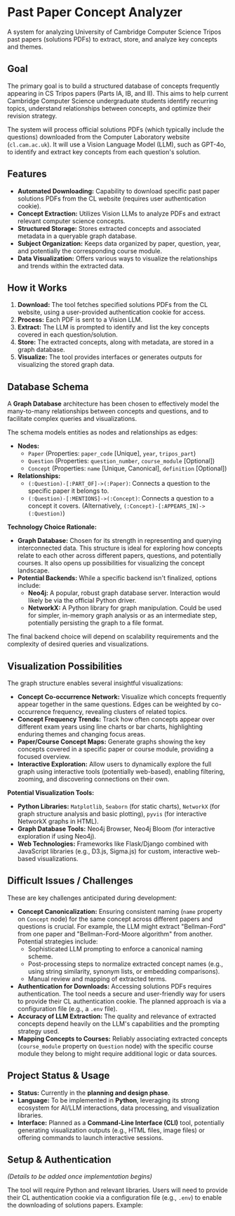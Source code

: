 # Past Paper Concept Analyzer

A system for analyzing University of Cambridge Computer Science Tripos past papers (solutions PDFs) to extract, store, and analyze key concepts and themes.

## Goal

The primary goal is to build a structured database of concepts frequently appearing in CS Tripos papers (Parts IA, IB, and II). This aims to help current Cambridge Computer Science undergraduate students identify recurring topics, understand relationships between concepts, and optimize their revision strategy.

The system will process official solutions PDFs (which typically include the questions) downloaded from the Computer Laboratory website (`cl.cam.ac.uk`). It will use a Vision Language Model (LLM), such as GPT-4o, to identify and extract key concepts from each question's solution.

## Features

*   **Automated Downloading:** Capability to download specific past paper solutions PDFs from the CL website (requires user authentication cookie).
*   **Concept Extraction:** Utilizes Vision LLMs to analyze PDFs and extract relevant computer science concepts.
*   **Structured Storage:** Stores extracted concepts and associated metadata in a queryable graph database.
*   **Subject Organization:** Keeps data organized by paper, question, year, and potentially the corresponding course module.
*   **Data Visualization:** Offers various ways to visualize the relationships and trends within the extracted data.

## How it Works

1.  **Download:** The tool fetches specified solutions PDFs from the CL website, using a user-provided authentication cookie for access.
2.  **Process:** Each PDF is sent to a Vision LLM.
3.  **Extract:** The LLM is prompted to identify and list the key concepts covered in each question/solution.
4.  **Store:** The extracted concepts, along with metadata, are stored in a graph database.
5.  **Visualize:** The tool provides interfaces or generates outputs for visualizing the stored graph data.

## Database Schema

A **Graph Database** architecture has been chosen to effectively model the many-to-many relationships between concepts and questions, and to facilitate complex queries and visualizations.

The schema models entities as nodes and relationships as edges:

*   **Nodes:**
    *   `Paper` (Properties: `paper_code` [Unique], `year`, `tripos_part`)
    *   `Question` (Properties: `question_number`, `course_module` [Optional])
    *   `Concept` (Properties: `name` [Unique, Canonical], `definition` [Optional])
*   **Relationships:**
    *   `(:Question)-[:PART_OF]->(:Paper)`: Connects a question to the specific paper it belongs to.
    *   `(:Question)-[:MENTIONS]->(:Concept)`: Connects a question to a concept it covers. (Alternatively, `(:Concept)-[:APPEARS_IN]->(:Question)`)

**Technology Choice Rationale:**

*   **Graph Database:** Chosen for its strength in representing and querying interconnected data. This structure is ideal for exploring how concepts relate to each other across different papers, questions, and potentially courses. It also opens up possibilities for visualizing the concept landscape.
*   **Potential Backends:** While a specific backend isn't finalized, options include:
    *   **Neo4j:** A popular, robust graph database server. Interaction would likely be via the official Python driver.
    *   **NetworkX:** A Python library for graph manipulation. Could be used for simpler, in-memory graph analysis or as an intermediate step, potentially persisting the graph to a file format.

The final backend choice will depend on scalability requirements and the complexity of desired queries and visualizations.

## Visualization Possibilities

The graph structure enables several insightful visualizations:

*   **Concept Co-occurrence Network:** Visualize which concepts frequently appear together in the same questions. Edges can be weighted by co-occurrence frequency, revealing clusters of related topics.
*   **Concept Frequency Trends:** Track how often concepts appear over different exam years using line charts or bar charts, highlighting enduring themes and changing focus areas.
*   **Paper/Course Concept Maps:** Generate graphs showing the key concepts covered in a specific paper or course module, providing a focused overview.
*   **Interactive Exploration:** Allow users to dynamically explore the full graph using interactive tools (potentially web-based), enabling filtering, zooming, and discovering connections on their own.

**Potential Visualization Tools:**

*   **Python Libraries:** `Matplotlib`, `Seaborn` (for static charts), `NetworkX` (for graph structure analysis and basic plotting), `pyvis` (for interactive NetworkX graphs in HTML).
*   **Graph Database Tools:** Neo4j Browser, Neo4j Bloom (for interactive exploration if using Neo4j).
*   **Web Technologies:** Frameworks like Flask/Django combined with JavaScript libraries (e.g., D3.js, Sigma.js) for custom, interactive web-based visualizations.

## Difficult Issues / Challenges

These are key challenges anticipated during development:

*   **Concept Canonicalization:** Ensuring consistent naming (`name` property on `Concept` node) for the same concept across different papers and questions is crucial. For example, the LLM might extract "Bellman-Ford" from one paper and "Bellman-Ford-Moore algorithm" from another. Potential strategies include:
    *   Sophisticated LLM prompting to enforce a canonical naming scheme.
    *   Post-processing steps to normalize extracted concept names (e.g., using string similarity, synonym lists, or embedding comparisons).
    *   Manual review and mapping of extracted terms.
*   **Authentication for Downloads:** Accessing solutions PDFs requires authentication. The tool needs a secure and user-friendly way for users to provide their CL authentication cookie. The planned approach is via a configuration file (e.g., a `.env` file).
*   **Accuracy of LLM Extraction:** The quality and relevance of extracted concepts depend heavily on the LLM's capabilities and the prompting strategy used.
*   **Mapping Concepts to Courses:** Reliably associating extracted concepts (`course_module` property on `Question` node) with the specific course module they belong to might require additional logic or data sources.

## Project Status & Usage

*   **Status:** Currently in the **planning and design phase**.
*   **Language:** To be implemented in **Python**, leveraging its strong ecosystem for AI/LLM interactions, data processing, and visualization libraries.
*   **Interface:** Planned as a **Command-Line Interface (CLI)** tool, potentially generating visualization outputs (e.g., HTML files, image files) or offering commands to launch interactive sessions.

## Setup & Authentication

*(Details to be added once implementation begins)*

The tool will require Python and relevant libraries. Users will need to provide their CL authentication cookie via a configuration file (e.g., `.env`) to enable the downloading of solutions papers. Example:
